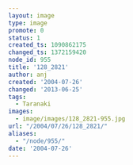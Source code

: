 ```yaml
---
layout: image
type: image
promote: 0
status: 1
created_ts: 1090862175
changed_ts: 1372159420
node_id: 955
title: '128_2821'
author: anj
created: '2004-07-26'
changed: '2013-06-25'
tags:
  - Taranaki
images:
  - image/images/128_2821-955.jpg
url: "/2004/07/26/128_2821/"
aliases:
  - "/node/955/"
date: '2004-07-26'
---
```


